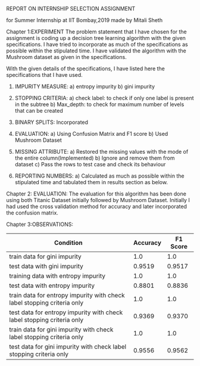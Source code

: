 REPORT ON INTERNSHIP SELECTION ASSIGNMENT

for
Summer Internship at IIT Bombay,2019
made by
Mitali Sheth


Chapter 1:EXPERIMENT
The problem statement that I have chosen for the assignment is coding up a decision tree learning algorithm with the given specifications. I have tried to incorporate as much of the specifications as possible within the stipulated time. I have validated the algorithm with the Mushroom dataset as given in the specifications.

With the given details of the specifications, I have listed here the specifications that I have used. 

1. IMPURITY MEASURE: 
    a) entropy impurity
    b)  gini impurity

2. STOPPING CRITERIA: 
    a) check label: to check if only one label is present in the subtree
    b) Max_depth: to check for maximum number of levels that can be created

3. BINARY SPLITS: Incorporated

4. EVALUATION: 
    a) Using Confusion Matrix and F1 score
    b) Used Mushroom Dataset

5. MISSING ATTRIBUTE:
    a) Restored the missing values with the mode of the entire column(Implemented)
    b) Ignore and remove them from dataset
    c) Pass the rows to test case and check its behaviour 
6. REPORTING NUMBERS:
    a) Calculated as much as possible within the stipulated time and tabulated them in results section as below. 


Chapter 2: EVALUATION:
The evaluation for this algorithm has been done using both Titanic Dataset initially followed by Mushroom Dataset.
Initially I had used the cross validation method for accuracy and later incorporated the confusion matrix.

Chapter 3:OBSERVATIONS:

| Condition | Accuracy | F1 Score |
| --------- | -------- | -------- |
| train data for gini impurity | 1.0 | 1.0 |
| test data with gini impurity | 0.9519 | 0.9517 |
| training data with entropy impurity | 1.0 | 1.0 |
| test data with entropy impurity | 0.8801 | 0.8836 |
| train data for entropy impurity with check label stopping criteria only | 1.0 | 1.0 |
| test data for entropy impurity with check label stopping criteria only | 0.9369 | 0.9370 |
| train data for gini impurity with check label stopping criteria only | 1.0 | 1.0 |
| test data for gini impurity with check label stopping criteria only | 0.9556 | 0.9562 |
  
